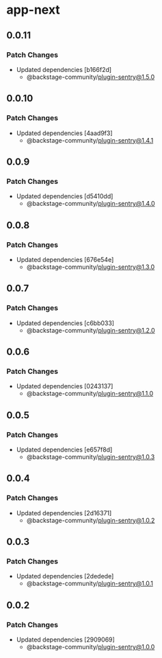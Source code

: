 # app-next

## 0.0.11

### Patch Changes

- Updated dependencies [b166f2d]
  - @backstage-community/plugin-sentry@1.5.0

## 0.0.10

### Patch Changes

- Updated dependencies [4aad9f3]
  - @backstage-community/plugin-sentry@1.4.1

## 0.0.9

### Patch Changes

- Updated dependencies [d5410dd]
  - @backstage-community/plugin-sentry@1.4.0

## 0.0.8

### Patch Changes

- Updated dependencies [676e54e]
  - @backstage-community/plugin-sentry@1.3.0

## 0.0.7

### Patch Changes

- Updated dependencies [c6bb033]
  - @backstage-community/plugin-sentry@1.2.0

## 0.0.6

### Patch Changes

- Updated dependencies [0243137]
  - @backstage-community/plugin-sentry@1.1.0

## 0.0.5

### Patch Changes

- Updated dependencies [e657f8d]
  - @backstage-community/plugin-sentry@1.0.3

## 0.0.4

### Patch Changes

- Updated dependencies [2d16371]
  - @backstage-community/plugin-sentry@1.0.2

## 0.0.3

### Patch Changes

- Updated dependencies [2dedede]
  - @backstage-community/plugin-sentry@1.0.1

## 0.0.2

### Patch Changes

- Updated dependencies [2909069]
  - @backstage-community/plugin-sentry@1.0.0
